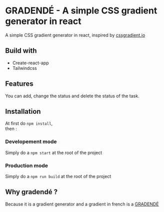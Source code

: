 # GRADENDÉ - A simple CSS gradient generator in react

A simple CSS gradient generator in react, inspired by [cssgradient.io](https://cssgradient.io/)

## Build with

- Create-react-app
- Tailwindcss

## Features

You can add, change the status and delete the status of the task.

## Installation

At first do `npm install`,  
then :

### Developement mode

Simply do a `npm start` at the root of the project

### Production mode

Simply do a `npm run build` at the root of the project

## Why gradendé ?

Because it is a gradient generator and a gradient in french is a [GRADENDÉ](https://www.youtube.com/watch?v=me_kzRHuoW8)
